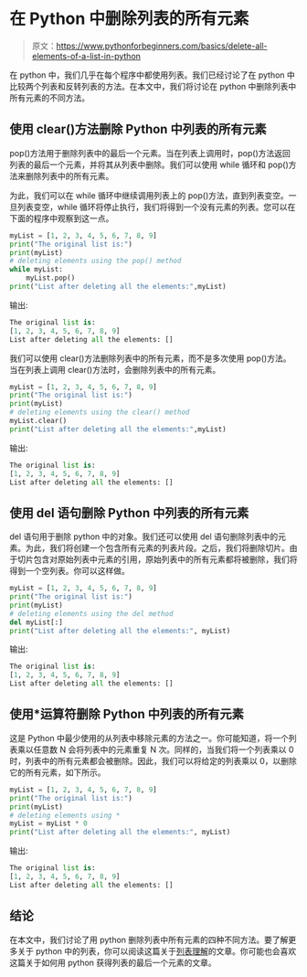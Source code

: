 # 在 Python 中删除列表的所有元素

> 原文：<https://www.pythonforbeginners.com/basics/delete-all-elements-of-a-list-in-python>

在 python 中，我们几乎在每个程序中都使用列表。我们已经讨论了在 python 中比较两个列表和反转列表的方法。在本文中，我们将讨论在 python 中删除列表中所有元素的不同方法。

## 使用 clear()方法删除 Python 中列表的所有元素

pop()方法用于删除列表中的最后一个元素。当在列表上调用时，pop()方法返回列表的最后一个元素，并将其从列表中删除。我们可以使用 while 循环和 pop()方法来删除列表中的所有元素。

为此，我们可以在 while 循环中继续调用列表上的 pop()方法，直到列表变空。一旦列表变空，while 循环将停止执行，我们将得到一个没有元素的列表。您可以在下面的程序中观察到这一点。

```py
myList = [1, 2, 3, 4, 5, 6, 7, 8, 9]
print("The original list is:")
print(myList)
# deleting elements using the pop() method
while myList:
    myList.pop()
print("List after deleting all the elements:",myList)
```

输出:

```py
The original list is:
[1, 2, 3, 4, 5, 6, 7, 8, 9]
List after deleting all the elements: []
```

我们可以使用 clear()方法删除列表中的所有元素，而不是多次使用 pop()方法。当在列表上调用 clear()方法时，会删除列表中的所有元素。

```py
myList = [1, 2, 3, 4, 5, 6, 7, 8, 9]
print("The original list is:")
print(myList)
# deleting elements using the clear() method
myList.clear()
print("List after deleting all the elements:",myList)
```

输出:

```py
The original list is:
[1, 2, 3, 4, 5, 6, 7, 8, 9]
List after deleting all the elements: []
```

## 使用 del 语句删除 Python 中列表的所有元素

del 语句用于删除 python 中的对象。我们还可以使用 del 语句删除列表中的元素。为此，我们将创建一个包含所有元素的列表片段。之后，我们将删除切片。由于切片包含对原始列表中元素的引用，原始列表中的所有元素都将被删除，我们将得到一个空列表。你可以这样做。

```py
myList = [1, 2, 3, 4, 5, 6, 7, 8, 9]
print("The original list is:")
print(myList)
# deleting elements using the del method
del myList[:]
print("List after deleting all the elements:", myList)
```

输出:

```py
The original list is:
[1, 2, 3, 4, 5, 6, 7, 8, 9]
List after deleting all the elements: []
```

## 使用*运算符删除 Python 中列表的所有元素

这是 Python 中最少使用的从列表中移除元素的方法之一。你可能知道，将一个列表乘以任意数 N 会将列表中的元素重复 N 次。同样的，当我们将一个列表乘以 0 时，列表中的所有元素都会被删除。因此，我们可以将给定的列表乘以 0，以删除它的所有元素，如下所示。

```py
myList = [1, 2, 3, 4, 5, 6, 7, 8, 9]
print("The original list is:")
print(myList)
# deleting elements using *
myList = myList * 0
print("List after deleting all the elements:", myList) 
```

输出:

```py
The original list is:
[1, 2, 3, 4, 5, 6, 7, 8, 9]
List after deleting all the elements: []
```

## 结论

在本文中，我们讨论了用 python 删除列表中所有元素的四种不同方法。要了解更多关于 python 中的列表，你可以阅读这篇关于[列表理解](https://www.pythonforbeginners.com/basics/list-comprehensions-in-python)的文章。你可能也会喜欢这篇关于如何用 python 获得列表的最后一个元素的文章。